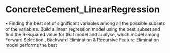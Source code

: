 # ConcreteCement_LinearRegression
•	Finding the best set of significant variables among all the possible subsets of the variables. Build a linear regression model using the best subset and find the R-Squared value for that model and analyse, which model among Forward Selection , Backward Elimination & Recursive Feature Elimination model performs the best 
